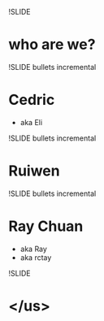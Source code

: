 !SLIDE

# who are we? #

!SLIDE bullets incremental

# Cedric #

* aka Eli

!SLIDE bullets incremental

# Ruiwen #

!SLIDE bullets incremental

# Ray Chuan #

* aka Ray
* aka rctay

!SLIDE

# &lt;/us&gt; #
